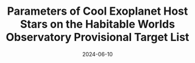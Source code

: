 ---
title: 'Parameters of Cool Exoplanet Host Stars on the Habitable Worlds Observatory Provisional Target List'
collection: publications
category: conferences
# permalink: /publication/tau-ceti
# permalink: 'https://iopscience.iop.org/article/10.3847/1538-3881/ace906/pdf'
# excerpt: 'This paper is about the number 1. The number 2 is left for future work.'
date: 2024-06-10
# venue: 'Astronomical Journal'
paperurl: 'https://posters.coolstars22.ucsd.edu/'
# bibtexurl: 'http://academicpages.github.io/files/bibtex1.bib'
citation: 'Korolik, M., Roettenbacher, R., Expres Team, & Mirc-X Team. 2024, in Cool Stars 22'
---